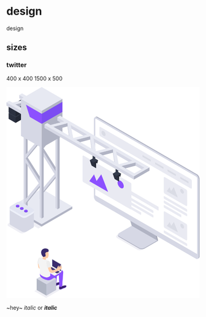 # design
design

## sizes
### twitter
400 x 400
1500 x 500

![image](./static/img/Web_design_PNG.png)

~hey~
*italic* or _**italic**_